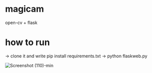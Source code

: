 # magicam
open-cv + flask 

# how to run
-> clone it and write pip install requirements.txt
-> python flaskweb.py

![Screenshot (110)-min](https://user-images.githubusercontent.com/57286246/139626474-70f12959-3a4e-4d90-b650-ccf3cdb52c9e.png)
